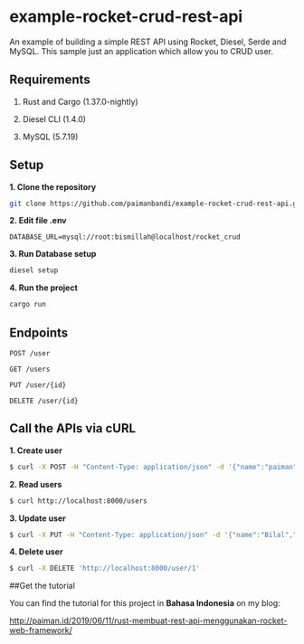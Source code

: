 # example-rocket-crud-rest-api
An example of building a simple REST API using Rocket, Diesel, Serde and MySQL. This sample just an application which allow you to CRUD user.

## Requirements

1. Rust and Cargo (1.37.0-nightly)

2. Diesel CLI (1.4.0)

3. MySQL (5.7.19)

## Setup

**1. Clone the repository**

```bash
git clone https://github.com/paimanbandi/example-rocket-crud-rest-api.git
```

**2. Edit file .env**
```
DATABASE_URL=mysql://root:bismillah@localhost/rocket_crud
```

**3. Run Database setup**
```bash
diesel setup
```

**4. Run the project**
```bash
cargo run
```

## Endpoints
    
    POST /user
    
    GET /users
    
    PUT /user/{id}
    
    DELETE /user/{id}
    
## Call the APIs via cURL
    
**1. Create user**
```bash
$ curl -X POST -H "Content-Type: application/json" -d '{"name":"paiman","email":"mail@paiman.id","address":"Klaten"}' http://localhost:8000/user
```
**2. Read users**
```bash
$ curl http://localhost:8000/users
```
**3. Update user**
```bash
$ curl -X PUT -H "Content-Type: application/json" -d '{"name":"Bilal","email":"bilal@example.com","address":"Bogor"}' http://localhost:8000/user/1
```
**4. Delete user**
```bash
$ curl -X DELETE 'http://localhost:8000/user/1'
```

##Get the tutorial

You can find the tutorial for this project in **Bahasa Indonesia** on my blog:

<http://paiman.id/2019/06/11/rust-membuat-rest-api-menggunakan-rocket-web-framework/>

